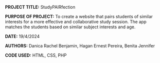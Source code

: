**PROJECT TITLE:** StudyPAIRfection


**PURPOSE OF PROJECT:** To create a website that pairs students of similar interests for a more effective and collaborative study session. The app matches the students based on similar subject interests and age. 


**DATE:** 19/4/2024


**AUTHORS:** Danica Rachel Benjamin, Hagan Ernest Pereira, Benita Jennifer


**CODE USED:** HTML, CSS, PHP
